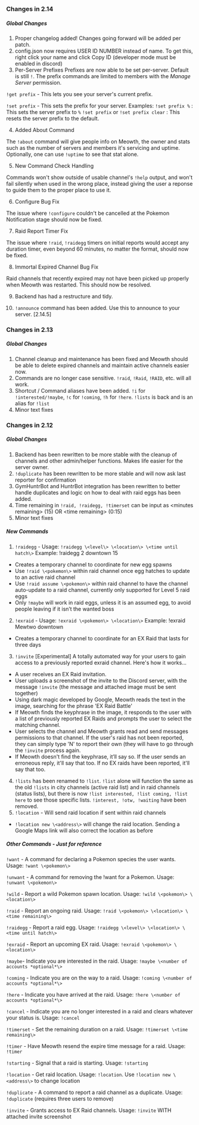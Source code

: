 ### Changes in 2.14


##### Global Changes

1. Proper changelog added! Changes going forward will be added per patch.
2. config.json now requires USER ID NUMBER instead of name. To get this, right click your name and click Copy ID (developer mode must be enabled in discord)
3. Per-Server Prefixes
Prefixes are now able to be set per-server. Default is still `!`.
The prefix commands are limited to members with the *Manage Server* permission.

`!get prefix` - This lets you see your server's current prefix.

`!set prefix` - This sets the prefix for your server. Examples:
    `!set prefix %` : This sets the server prefix to `%`
    `!set prefix` or `!set prefix clear` : This resets the server prefix to the default.

4. Added About Command

The ``!about`` command will give people info on Meowth, the owner and stats such as the number of servers and members it's servicing and uptime. Optionally, one can use `!uptime` to see that stat alone.

5. New Command Check Handling

Commands won't show outside of usable channel's `!help` output, and won't fail silently when used in the wrong place, instead giving the user a reponse to guide them to the proper place to use it.

6. Configure Bug Fix

The issue where `!configure` couldn't be cancelled at the Pokemon Notification stage should now be fixed.

7. Raid Report Timer Fix

The issue where `!raid`, `!raidegg` timers on initial reports would accept any duration timer, even beyond 60 minutes, no matter the format, should now be fixed.

8. Immortal Expired Channel Bug Fix

Raid channels that recently expired may not have been picked up properly when Meowth was restarted. This should now be resolved.

9. Backend has had a restructure and tidy.

10. `!announce` command has been added. Use this to announce to your server. [2.14.5]

### Changes in 2.13


##### Global Changes

1. Channel cleanup and maintenance has been fixed and Meowth should be able to delete expired channels and maintain active channels easier now.
1. Commands are no longer case sensitive. `!raid`, `!Raid`, `!RAID`, etc. will all work.
1. Shortcut / Command aliases have been added. `!i` for `!interested/!maybe`, `!c` for `!coming`, `!h` for `!here`. `!lists` is back and is an alias for `!list`
1. Minor text fixes

### Changes in 2.12


##### Global Changes

1. Backend has been rewritten to be more stable with the cleanup of channels and other admin/helper functions. Makes life easier for the server owner.
1. `!duplicate` has been rewritten to be more stable and will now ask last reporter for confirmation
1. GymHuntrBot and HuntrBot integration has been rewritten to better handle duplicates and logic on how to deal with raid eggs has been added.
1. Time remaining in `!raid, !raidegg, !timerset` can be input as \<minutes remaining\> (15) OR \<time remaining\> (0:15)
1. Minor text fixes

##### New Commands

1. `!raidegg` - Usage: `!raidegg \<level\> \<location\> \<time until hatch\>` Example: !raidegg 2 downtown 15
  * Creates a temporary channel to coordinate for new egg spawns
  * Use `!raid \<pokemon\>` within raid channel once egg hatches to update to an active raid channel
  * Use `!raid assume \<pokemon\>` within raid channel to have the channel auto-update to a raid channel, currently only supported for Level 5 raid eggs
  * Only `!maybe` will work in raid eggs, unless it is an assumed egg, to avoid people leaving if it isn’t the wanted boss
2. `!exraid` - Usage: `!exraid \<pokemon\> \<location\>` Example: !exraid Mewtwo downtown
  * Creates a temporary channel to coordinate for an EX Raid that lasts for three days
3. `!invite` [Experimental]
A totally automated way for your users to gain access to a previously reported exraid channel. Here's how it works...
  * A user receives an EX Raid invitation.
  * User uploads a screenshot of the invite to the Discord server, with the message `!invite` (the message and attached image must be sent together)
  * Using dark magic developed by Google, Meowth reads the text in the image, searching for the phrase 'EX Raid Battle'
  * If Meowth finds the keyphrase in the image, it responds to the user with a list of previously reported EX Raids and prompts the user to select the matching channel.
  * User selects the channel and Meowth grants read and send messages permissions to that channel. If the user's raid has not been reported, they can simply type 'N' to report their own (they will have to go through the `!invite` process again.
  * If Meowth doesn't find the keyphrase, it’ll say so. If the user sends an erroneous reply, it'll say that too. If no EX raids have been reported, it'll say that too.
4. `!lists` has been renamed to `!list`. `!list` alone will function the same as the old `!lists` in city channels (active raid list) and in raid channels (status lists), but there is now `!list interested, !list coming, !list here` to see those specific lists. `!interest, !otw, !waiting` have been removed.
5. `!location` - Will send raid location if sent within raid channels
  * `!location new \<address\>` will change the raid location. Sending a Google Maps link will also correct the location as before

##### Other Commands - Just for reference

`!want` - A command for declaring a Pokemon species the user wants. Usage: `!want \<pokemon\>`

`!unwant` - A command for removing the !want for a Pokemon. Usage: `!unwant \<pokemon\>`

`!wild` - Report a wild Pokemon spawn location. Usage: `!wild \<pokemon\> \<location\>`

`!raid` - Report an ongoing raid. Usage: `!raid \<pokemon\> \<location\> \<time remaining\>`

`!raidegg` - Report a raid egg. Usage: `!raidegg \<level\> \<location\> \<time until hatch\>`

`!exraid` - Report an upcoming EX raid. Usage: `!exraid \<pokemon\> \<location\>`

`!maybe`- Indicate you are interested in the raid. Usage: `!maybe \<number of accounts *optional*\>`

`!coming` - Indicate you are on the way to a raid. Usage: `!coming \<number of accounts *optional*\>`

`!here` - Indicate you have arrived at the raid. Usage: `!here \<number of accounts *optional*\>`

`!cancel` - Indicate you are no longer interested in a raid and clears whatever your status is. Usage: `!cancel`

`!timerset` - Set the remaining duration on a raid. Usage: `!timerset \<time remaining\>`

`!timer` - Have Meowth resend the expire time message for a raid. Usage: `!timer`

`!starting` - Signal that a raid is starting. Usage: `!starting`

`!location` - Get raid location. Usage: `!location`. Use `!location new \<address\>` to change location

`!duplicate` - A command to report a raid channel as a duplicate. Usage: `!duplicate` (requires three users to remove)

`!invite` - Grants access to EX Raid channels. Usage: `!invite` WITH attached invite screenshot
